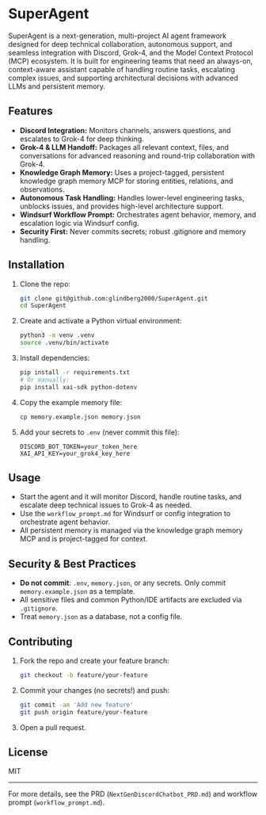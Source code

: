 # SuperAgent

SuperAgent is a next-generation, multi-project AI agent framework designed for deep technical collaboration, autonomous support, and seamless integration with Discord, Grok-4, and the Model Context Protocol (MCP) ecosystem. It is built for engineering teams that need an always-on, context-aware assistant capable of handling routine tasks, escalating complex issues, and supporting architectural decisions with advanced LLMs and persistent memory.

## Features
- **Discord Integration:** Monitors channels, answers questions, and escalates to Grok-4 for deep thinking.
- **Grok-4 & LLM Handoff:** Packages all relevant context, files, and conversations for advanced reasoning and round-trip collaboration with Grok-4.
- **Knowledge Graph Memory:** Uses a project-tagged, persistent knowledge graph memory MCP for storing entities, relations, and observations.
- **Autonomous Task Handling:** Handles lower-level engineering tasks, unblocks issues, and provides high-level architecture support.
- **Windsurf Workflow Prompt:** Orchestrates agent behavior, memory, and escalation logic via Windsurf config.
- **Security First:** Never commits secrets; robust .gitignore and memory handling.

## Installation
1. Clone the repo:
   ```bash
   git clone git@github.com:glindberg2000/SuperAgent.git
   cd SuperAgent
   ```
2. Create and activate a Python virtual environment:
   ```bash
   python3 -m venv .venv
   source .venv/bin/activate
   ```
3. Install dependencies:
   ```bash
   pip install -r requirements.txt
   # Or manually:
   pip install xai-sdk python-dotenv
   ```
4. Copy the example memory file:
   ```bash
   cp memory.example.json memory.json
   ```
5. Add your secrets to `.env` (never commit this file):
   ```env
   DISCORD_BOT_TOKEN=your_token_here
   XAI_API_KEY=your_grok4_key_here
   ```

## Usage
- Start the agent and it will monitor Discord, handle routine tasks, and escalate deep technical issues to Grok-4 as needed.
- Use the `workflow_prompt.md` for Windsurf or config integration to orchestrate agent behavior.
- All persistent memory is managed via the knowledge graph memory MCP and is project-tagged for context.

## Security & Best Practices
- **Do not commit**: `.env`, `memory.json`, or any secrets. Only commit `memory.example.json` as a template.
- All sensitive files and common Python/IDE artifacts are excluded via `.gitignore`.
- Treat `memory.json` as a database, not a config file.

## Contributing
1. Fork the repo and create your feature branch:
   ```bash
   git checkout -b feature/your-feature
   ```
2. Commit your changes (no secrets!) and push:
   ```bash
   git commit -am 'Add new feature'
   git push origin feature/your-feature
   ```
3. Open a pull request.

## License
MIT

---

For more details, see the PRD (`NextGenDiscordChatbot_PRD.md`) and workflow prompt (`workflow_prompt.md`).
